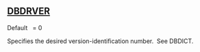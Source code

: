 ## [DBDRVER](https://help.hexagonmi.com/bundle/MSC_Nastran_2022.4/page/Nastran_Combined_Book/qrg/parameters/TOC.DBDRVER.xhtml)

Default    = 0

Specifies the desired version-identification number.  See DBDICT.

